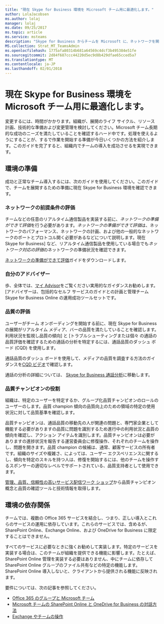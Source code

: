 ```yaml
---
title: "現在 Skype for Business 環境を Microsoft チーム用に最適化します。"
author: LolaJacobsen
ms.author: lolaj
manager: lolaj
ms.date: 09/25/2017
ms.topic: article
ms.service: msteams
description: "Skype for Business からチームを Microsoft に、ネットワークを開始するためのガイダンス。"
MS.collection: Strat_MT_TeamsAdmin
ms.openlocfilehash: 1775afa80314b681a64569c4dcf3b495384e51fe
ms.sourcegitcommit: 2d84f687ccc44220d5ec9d8b429dfae65cced5a7
ms.translationtype: MT
ms.contentlocale: ja-JP
ms.lasthandoff: 02/01/2018
---
```

<a name="optimize-your-current-skype-for-business-environment-for-microsoft-teams"></a>現在 Skype for Business 環境を Microsoft チーム用に最適化します。
==============================================================

変更するには、時間がかかります。組織が、展開のライフ サイクル、リソース計画、技術的な準備および変更管理を検討してください。Microsoft チーム長期的な成功のニーズを満たしていることを確認するハード中です。処理を使えるようにすることが、するで作業を開始する準備が今日いくつかの方法を紹介します。このガイドを完了すると、組織内でチームの導入を成功させるを実現できます。

## <a name="environmental-readiness"></a>環境の準備


成功と正常なチーム導入するには、次のガイドを使用してください。このガイドで、チームを展開するための準備に現在 Skype for Business 環境を確認できます。   


### <a name="network-readiness-assessment"></a>ネットワークの前提条件の評価


チームなどの任意のリアルタイム通信製品を実装する前に、*ネットワークの準備ができて評価*を行う必要があります。*ネットワークの準備ができて評価*は、ネットワークのパフォーマンス、ネットワークの計画、および他の一般的なネットワークのポートとプロトコル開く必要があるなどについて説明します。現在 Skype for Business] など、リアルタイム通信製品を使用している場合でも*ネットワーク対応の評価*のネットワークの準備状況を確認できます。

[ネットワークの準備ができて評価](https://go.microsoft.com/fwlink/?linkid=859069)ガイドをダウンロードします。

### <a name="my-advisor"></a>自分のアドバイザー


歩、全体では、[マイ Advisor](http://aka.ms/myadvisor)をご覧ください実用的なガイダンスお勧めします。[アドバイザーは、包括的なセルフ サービスのガイドとの計画と管理チーム Skype for Business Online の運用成功ツールセットです。


### <a name="quality-assessment"></a>品質の評価


ユーザーがチーム オンボーディングを開始する前に、現在 Skype for Business の展開がリアルタイム メディア、バーの品質を満たしていることを確認します。利用状況を監視し品質の傾向] と [トラブルシューティングまたは個々 の通話の品質評価を確認するための通話の分析を特定するには、通話品質のダッシュ ボード (CQD) を使用します。

通話品質のダッシュ ボードを使用して、メディアの品質を調査する方法のガイダンスを[CQD ビデオ](https://www.skypeoperationsframework.com/Academy?SOFTrainings=Leverage%20the%20Investigate%20Media%20Quality%20using%20CQD%20Videos)で確認します。

通話の分析の詳細については、 [Skype for Business 通話分析](https://support.office.com/article/Set-up-Skype-for-Business-Call-Analytics-fbf7247a-84ae-46cc-9204-2c45b1c734cd)に移動します。

### <a name="quality-champion-role"></a>品質チャンピオンの役割


組織は、特定のユーザーを特定するか、グループ化品質チャンピオンのロールのユーザーのします。品質 champion 傾向の品質向上のための領域の特定の使用状況に対して品質基準を確認します。

品質チャンピオンは、通話品質の移動先の人が関連の問題と、専門家企業として機能する必要がありますの品質に問題を識別するため進行中の利用状況と品質の傾向を確認し、アクション アイテムを識別します。品質チャンピオンは必要がありますの進捗状況を報告する運営委員会に修復操作、それぞれのチームを操作し、問題を開きます。品質 champion の候補は、通常、顧客サービスの所有者です。組織のサイズや複雑さ、によっては、ユーザー エクスペリエンスに関するし、傾向を特定のスキルを持つ人は、修復を開始するには、他のチームを操作するスポンサーの適切なレベルでサポートされている、品質支持者として使用できます。

[管理、品質、信頼性の高いサービス配信ワーク ショップ](https://go.microsoft.com/fwlink/?linkid=859071)から品質チャンピオン概念と品質の確認ツールと技術情報を取得します。

## <a name="environmental-dependencies"></a>環境の依存関係


チームでは、複数の Office 365 サービスを結合し、つまり、正しい導入とこれらのサービスの運用に依存しています。これらのサービスでは、含めるが、SharePoint Online、Exchange Online、および OneDrive for Business に限定することはできません。

すべてのサービスに必要なときに強くお勧めして実装します。特定のサービスを実装する場合は、このチームが組織を提供できる機能に影響します。たとえば、SharePoint Online 管理を実装する必要はありません、中にチームに依存して SharePoint Online グループのファイル共有などの特定の機能します。SharePoint Online 導入しないと、クライアントから提供される機能に反映されます。

要件については、次の記事を参照してください。
- [Office 365 のグループと Microsoft チーム](Office-365-groups.md)
- [Microsoft チームの SharePoint Online と OneDrive for Business の対話方法](SharePoint-OneDrive-interact.md) 
- [Exchange やチームの操作](Exchange-Teams-interact.md)



